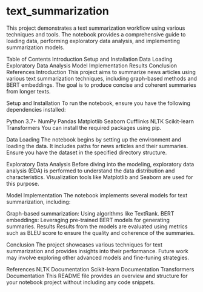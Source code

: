 # text_summarization
This project demonstrates a text summarization workflow using various techniques and tools. The notebook provides a comprehensive guide to loading data, performing exploratory data analysis, and implementing summarization models.

Table of Contents
Introduction
Setup and Installation
Data Loading
Exploratory Data Analysis
Model Implementation
Results
Conclusion
References
Introduction
This project aims to summarize news articles using various text summarization techniques, including graph-based methods and BERT embeddings. The goal is to produce concise and coherent summaries from longer texts.

Setup and Installation
To run the notebook, ensure you have the following dependencies installed:

Python 3.7+
NumPy
Pandas
Matplotlib
Seaborn
Cufflinks
NLTK
Scikit-learn
Transformers
You can install the required packages using pip.

Data Loading
The notebook begins by setting up the environment and loading the data. It includes paths for news articles and their summaries. Ensure you have the dataset in the specified directory structure.

Exploratory Data Analysis
Before diving into the modeling, exploratory data analysis (EDA) is performed to understand the data distribution and characteristics. Visualization tools like Matplotlib and Seaborn are used for this purpose.

Model Implementation
The notebook implements several models for text summarization, including:

Graph-based summarization: Using algorithms like TextRank.
BERT embeddings: Leveraging pre-trained BERT models for generating summaries.
Results
Results from the models are evaluated using metrics such as BLEU score to ensure the quality and coherence of the summaries.

Conclusion
The project showcases various techniques for text summarization and provides insights into their performance. Future work may involve exploring other advanced models and fine-tuning strategies.

References
NLTK Documentation
Scikit-learn Documentation
Transformers Documentation
This README file provides an overview and structure for your notebook project without including any code snippets.

